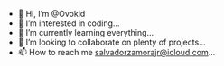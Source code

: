 - 👋 Hi, I’m @Ovokid
- 👀 I’m interested in coding...
- 🌱 I’m currently learning everything...
- 💞️ I’m looking to collaborate on plenty of projects...
- 📫 How to reach me salvadorzamorajr@icloud.com...

<!---
Ovokid/Ovokid is a ✨ special ✨ repository because its `README.md` (this file) appears on your GitHub profile.
You can click the Preview link to take a look at your changes.
--->

